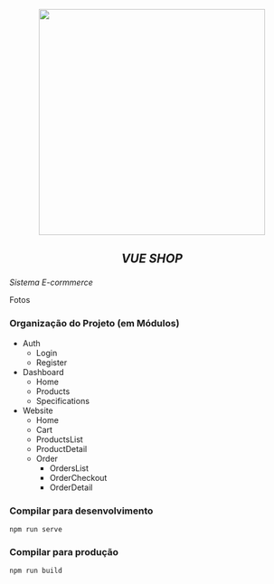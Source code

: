 <p align="center"><a href="https://laravel.com" target="_blank"><img src="https://siriondev.com/img/vuejs.430af113.jpg" width="400"></a></p>

## <p align="center"> <i>VUE SHOP</i> </p>

<i>Sistema E-cormmerce</i>

Fotos

### Organização do Projeto (em Módulos)
- Auth
  - Login
  - Register
- Dashboard
  - Home 
  - Products
  - Specifications
- Website
  - Home
  - Cart
  - ProductsList
  - ProductDetail
  - Order
    - OrdersList
    - OrderCheckout
    - OrderDetail

### Compilar para desenvolvimento
```
npm run serve
```

### Compilar para produção
```
npm run build
```
